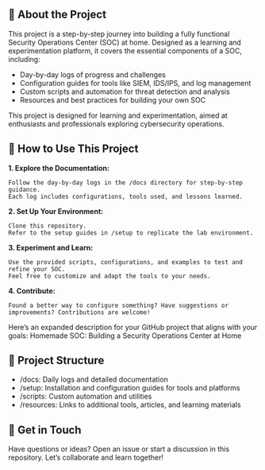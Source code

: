 
## 📖 About the Project

This project is a step-by-step journey into building a fully functional Security Operations Center (SOC) at home. Designed as a learning and experimentation platform, it covers the essential components of a SOC, including:

- Day-by-day logs of progress and challenges
- Configuration guides for tools like SIEM, IDS/IPS, and log management
- Custom scripts and automation for threat detection and analysis
- Resources and best practices for building your own SOC

This project is designed for learning and experimentation, aimed at enthusiasts and professionals exploring cybersecurity operations.



## 🚀 How to Use This Project

**1. Explore the Documentation:**
    
    Follow the day-by-day logs in the /docs directory for step-by-step guidance.
    Each log includes configurations, tools used, and lessons learned.

**2. Set Up Your Environment:**
  
    Clone this repository.
    Refer to the setup guides in /setup to replicate the lab environment.

**3. Experiment and Learn:**
    
    Use the provided scripts, configurations, and examples to test and refine your SOC.
    Feel free to customize and adapt the tools to your needs.

**4. Contribute:**
   
    Found a better way to configure something? Have suggestions or improvements? Contributions are welcome!

Here’s an expanded description for your GitHub project that aligns with your goals:
Homemade SOC: Building a Security Operations Center at Home


## 📂 Project Structure

- /docs: Daily logs and detailed documentation
- /setup: Installation and configuration guides for tools and platforms
- /scripts: Custom automation and utilities
- /resources: Links to additional tools, articles, and learning materials


## 💬 Get in Touch
Have questions or ideas? Open an issue or start a discussion in this repository. Let’s collaborate and learn together!
